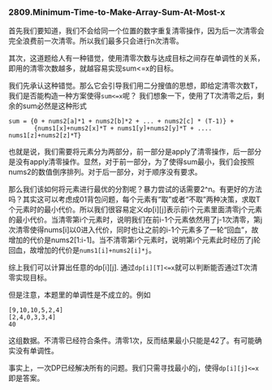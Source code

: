 ### 2809.Minimum-Time-to-Make-Array-Sum-At-Most-x

首先我们要知道，我们不会给同一个位置的数字重复清零操作，因为后一次清零会完全浪费前一次清零。所以我们最多只会进行n次清零。

其次，这道题给人有一种错觉，使用清零次数与达成目标之间存在单调性的关系，即用的清零次数越多，就越容易实现sum<=x的目标。

我们先承认这种错觉。那么它会引导我们用二分搜值的思想，即给定清零次数T，我们是否能构造一种方案使得`sum<=x`呢？ 我们想象一下，使用了T次清零之后，剩余的sum必然是这种形式
```
sum = {0 + nums2[a]*1 + nums2[b]*2 + ... + nums2[c] * (T-1)} +
       {nums1[x]+nums2[x]*T + nums1[y]+nums2[y]*T + .... nums1[z]+nums2[z]*T}
```
也就是说，我们需要将元素分为两部分，前一部分是apply了清零操作，后一部分是没有apply清零操作。显然，对于前一部分，为了使得sum最小，我们会按照nums2的数值倒序排列。对于后一部分，对于顺序没有要求。

那么我们该如何将元素进行最优的分割呢？暴力尝试的话需要2^n。有更好的方法吗？其实这可以考虑成01背包问题，每个元素有“取”或者“不取”两种决策，求取T个元素时的最小代价。所以我们很容易定义dp[i][j]表示前i个元素里面清零j个元素的最小代价。当清零第i个元素时，说明我们在前i-1个元素依然用了j-1次清零，第j次清零使得nums[i]以0进入代价，同时也让之前的i-1个元素多了一轮“回血”，故增加的代价是nums2[1:i-1]。当不清零第i个元素时，说明第i个元素此时经历了j轮回血，故增加的代价是`nums1[i]+nums2[i]*j`。

综上我们可以计算出任意的dp[i][j]. 通过`dp[i][T]<=x`就可以判断能否通过T次清零实现目标。

但是注意，本题里的单调性是不成立的。例如
```
[9,10,10,5,2,4]
[2,4,0,3,3,4]
40
```
这组数据。不清零已经符合条件。清零1次，反而结果最小只能是42了。有可能确实没有单调性。

事实上，一次DP已经解决所有的问题。我们只需寻找最小的j，使得`dp[i][j]<=x`即是答案。
